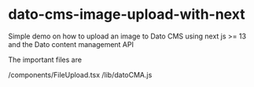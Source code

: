 # dato-cms-image-upload-with-next

Simple demo on how to upload an image to Dato CMS using next js >= 13 and the Dato content management API

The important files are

/components/FileUpload.tsx
/lib/datoCMA.js
